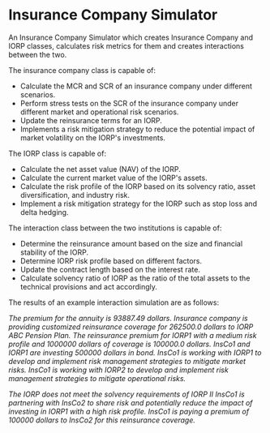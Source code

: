 # Insurance Company Simulator

An Insurance Company Simulator which creates Insurance Company and IORP classes, calculates risk metrics for them and creates interactions between the two.

The insurance company class is capable of:
- Calculate the MCR and SCR of an insurance company under different scenarios.
- Perform stress tests on the SCR of the insurance company under different market and operational risk scenarios.
- Update the reinsurance terms for an IORP.
- Implements a risk mitigation strategy to reduce the potential impact of market volatility on the IORP's investments.

The IORP class is capable of:
- Calculate the net asset value (NAV) of the IORP.
- Calculate the current market value of the IORP's assets.
- Calculate the risk profile of the IORP based on its solvency ratio, asset diversification, and industry risk.
- Implement a risk mitigation strategy for the IORP such as stop loss and delta hedging.

The interaction class between the two institutions is capable of:
- Determine the reinsurance amount based on the size and financial stability of the IORP.
- Determine IORP risk profile based on different factors.
- Update the contract length based on the interest rate.
- Calculate solvency ratio of IORP as the ratio of the total assets to the technical provisions and act accordingly. 

The results of an example interaction simulation are as follows:

*The premium for the annuity is 93887.49 dollars.
Insurance company is providing customized reinsurance coverage for 262500.0 dollars to IORP ABC Pension Plan.
The reinsurance premium for IORP1 with a medium risk profile and 1000000 dollars of coverage is 100000.0 dollars.
InsCo1 and IORP1 are investing 500000 dollars in bond.
InsCo1 is working with IORP1 to develop and implement risk management strategies to mitigate market risks.
InsCo1 is working with IORP2 to develop and implement risk management strategies to mitigate operational risks.*

*The IORP does not meet the solvency requirements of IORP II
InsCo1 is partnering with InsCo2 to share risk and potentially reduce the impact of investing in IORP1 with a high risk profile.
InsCo1 is paying a premium of 100000 dollars to InsCo2 for this reinsurance coverage.*
